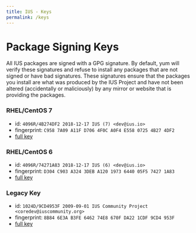 ```yaml
---
title: IUS - Keys
permalink: /keys
---
```


# Package Signing Keys

All IUS packages are signed with a GPG signature.  By default, yum will verify
these signatures and refuse to install any packages that are not signed or have
bad signatures.  These signatures ensure that the packages you install are what
was produced by the IUS Project and have not been altered (accidentally or
maliciously) by any mirror or website that is providing the packages.

### RHEL/CentOS 7

- id: `4096R/4B274DF2 2018-12-17 IUS (7) <dev@ius.io>`
- fingerprint: `C958 7A09 A11F D706 4F0C A0F4 E558 0725 4B27 4DF2`
- [full key](https://repo.ius.io/RPM-GPG-KEY-IUS-7)

### RHEL/CentOS 6

- id: `4096R/74271A83 2018-12-17 IUS (6) <dev@ius.io>`
- fingerprint: `D304 C903 A324 3DEB A120 1973 6440 05F5 7427 1A83`
- [full key](https://repo.ius.io/RPM-GPG-KEY-IUS-6)

### Legacy Key

- id: `1024D/9CD4953F 2009-09-01 IUS Community Project <coredev@iuscommunity.org>`
- fingerprint: `8B84 6E3A B3FE 6462 74E8 670F DA22 1CDF 9CD4 953F`
- [full key](https://dl.ius.io/pub/IUS-COMMUNITY-GPG-KEY)

